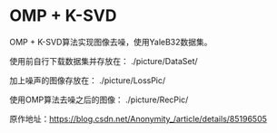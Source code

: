 # OMP + K-SVD
OMP + K-SVD算法实现图像去噪，使用YaleB32数据集。

使用前自行下载数据集并存放在： ./picture/DataSet/

加上噪声的图像存放在： ./picture/LossPic/

使用OMP算法去噪之后的图像： ./picture/RecPic/

原作地址：https://blog.csdn.net/Anonymity_/article/details/85196505
